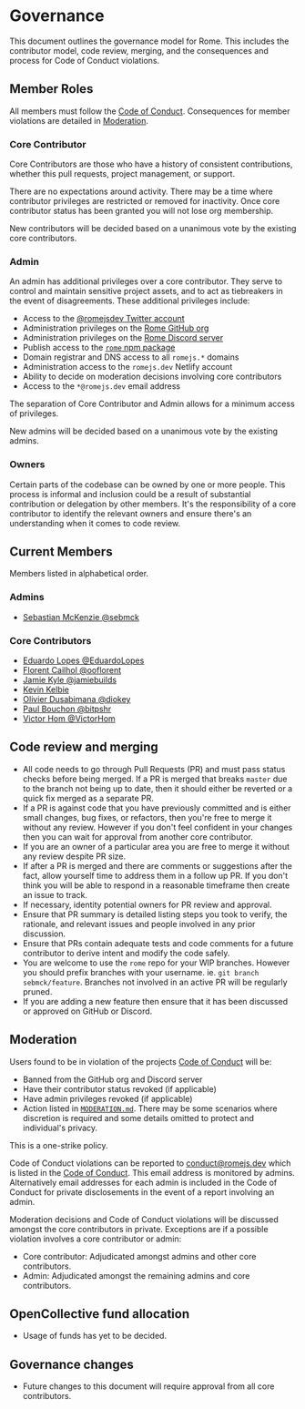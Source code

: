 # Governance

This document outlines the governance model for Rome. This includes the contributor model, code review, merging, and the consequences and process for Code of Conduct violations.

## Member Roles

All members must follow the [Code of Conduct](CODE_OF_CONDUCT.md). Consequences for member violations are detailed in [Moderation](#moderation).

### Core Contributor

Core Contributors are those who have a history of consistent contributions, whether this pull requests, project management, or support.

There are no expectations around activity. There may be a time where contributor privileges are restricted or removed for inactivity. Once core contributor status has been granted you will not lose org membership.

New contributors will be decided based on a unanimous vote by the existing core contributors.

### Admin

An admin has additional privileges over a core contributor. They serve to control and maintain sensitive project assets, and to act as tiebreakers in the event of disagreements. These additional privileges include:

- Access to the [@romejsdev Twitter account](https://twitter.com/romejsdev)
- Administration privileges on the [Rome GitHub org](https://github.com/romejs)
- Administration privileges on the [Rome Discord server](https://github.com/romejs)
- Publish access to the [`rome` npm package](https://www.npmjs.com/package/rome)
- Domain registrar and DNS access to all `romejs.*` domains
- Administration access to the `romejs.dev` Netlify account
- Ability to decide on moderation decisions involving core contributors
- Access to the `*@romejs.dev` email address

The separation of Core Contributor and Admin allows for a minimum access of privileges.

New admins will be decided based on a unanimous vote by the existing admins.

### Owners

Certain parts of the codebase can be owned by one or more people. This process is informal and inclusion could be a result of substantial contribution or delegation by other members. It's the responsibility of a core contributor to identify the relevant owners and ensure there's an understanding when it comes to code review.

## Current Members

Members listed in alphabetical order.

### Admins

- [Sebastian McKenzie @sebmck](https://github.com/sebmck)

### Core Contributors

- [Eduardo Lopes @EduardoLopes](https://github.com/EduardoLopes)
- [Florent Cailhol @ooflorent](https://github.com/ooflorent)
- [Jamie Kyle @jamiebuilds](https://github.com/jamiebuilds)
- [Kevin Kelbie](https://github.com/KevinKelbie)
- [Olivier Dusabimana @diokey](https://github.com/diokey)
- [Paul Bouchon @bitpshr](https://github.com/bitpshr)
- [Victor Hom @VictorHom](https://github.com/VictorHom)

## Code review and merging

- All code needs to go through Pull Requests (PR) and must pass status checks before being merged. If a PR is merged that breaks `master` due to the branch not being up to date, then it should either be reverted or a quick fix merged as a separate PR.
- If a PR is against code that you have previously committed and is either small changes, bug fixes, or refactors, then you're free to merge it without any review. However if you don't feel confident in your changes then you can wait for approval from another core contributor.
- If you are an owner of a particular area you are free to merge it without any review despite PR size.
- If after a PR is merged and there are comments or suggestions after the fact, allow yourself time to address them in a follow up PR. If you don't think you will be able to respond in a reasonable timeframe then create an issue to track.
- If necessary, identity potential owners for PR review and approval.
- Ensure that PR summary is detailed listing steps you took to verify, the rationale, and relevant issues and people involved in any prior discussion.
- Ensure that PRs contain adequate tests and code comments for a future contributor to derive intent and modify the code safely.
- You are welcome to use the `rome` repo for your WIP branches. However you should prefix branches with your username. ie. `git branch sebmck/feature`. Branches not involved in an active PR will be regularly pruned.
- If you are adding a new feature then ensure that it has been discussed or approved on GitHub or Discord.

## Moderation

Users found to be in violation of the projects [Code of Conduct](./CODE_OF_CONDUCT.md) will be:

- Banned from the GitHub org and Discord server
- Have their contributor status revoked (if applicable)
- Have admin privileges revoked (if applicable)
- Action listed in [`MODERATION.md`](./MODERATION.md). There may be some scenarios where discretion is required and some details omitted to protect and individual's privacy.

This is a one-strike policy.

Code of Conduct violations can be reported to <conduct@romejs.dev> which is listed in the [Code of Conduct](./CODE_OF_CONDUCT.md). This email address is monitored by admins. Alternatively email addresses for each admin is included in the Code of Conduct for private disclosements in the event of a report involving an admin.

Moderation decisions and Code of Conduct violations will be discussed amongst the core contributors in private. Exceptions are if a possible violation involves a core contributor or admin:

 - Core contributor: Adjudicated amongst admins and other core contributors.
 - Admin: Adjudicated amongst the remaining admins and core contributors.

## OpenCollective fund allocation

- Usage of funds has yet to be decided.

## Governance changes

- Future changes to this document will require approval from all core contributors.
